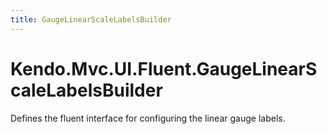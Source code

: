 ```yaml
---
title: GaugeLinearScaleLabelsBuilder
---
```


# Kendo.Mvc.UI.Fluent.GaugeLinearScaleLabelsBuilder

Defines the fluent interface for configuring the linear gauge labels.